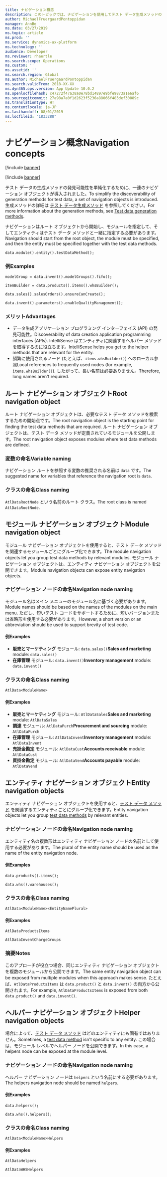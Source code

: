 ```yaml
---
title: ナビゲーション概念
description: このトピックでは、ナビゲーションを使用してテスト データ生成メソッドの発見可能性を単純化する方法に関する情報を提供します。
author: MichaelFruergaardPontoppidan
manager: AnnBe
ms.date: 03/27/2019
ms.topic: article
ms.prod: ''
ms.service: dynamics-ax-platform
ms.technology: ''
audience: Developer
ms.reviewer: rhaertle
ms.search.scope: Operations
ms.custom: ''
ms.assetid: ''
ms.search.region: Global
ms.author: MichaelFruergaardPontoppidan
ms.search.validFrom: 2018-XX-XX
ms.dyn365.ops.version: App Update 10.0.2
ms.openlocfilehash: c47272f47a38a0e78bd14897e9bfe9873a1e6af6
ms.sourcegitcommit: 27a98a7a0f1d2623f5236a88066f483def30889c
ms.translationtype: HT
ms.contentlocale: ja-JP
ms.lasthandoff: 08/01/2019
ms.locfileid: "1833288"
---
```

# <a name="navigation-concepts"></a><span data-ttu-id="1bb8c-103">ナビゲーション概念</span><span class="sxs-lookup"><span data-stu-id="1bb8c-103">Navigation concepts</span></span>

[!include [banner](../includes/banner.md)]

[!include [banner](../includes/preview-banner.md)]

<span data-ttu-id="1bb8c-104">テスト データの生成メソッドの発見可能性を単純化するために、一連のナビゲーション オブジェクトが導入されました。</span><span class="sxs-lookup"><span data-stu-id="1bb8c-104">To simplify the discoverability of generation methods for test data, a set of navigation objects is introduced.</span></span> <span data-ttu-id="1bb8c-105">生成メソッドの詳細は [テスト データ生成メソッド](test-data-methods.md) を参照してください。</span><span class="sxs-lookup"><span data-stu-id="1bb8c-105">For more information about the generation methods, see [Test data generation methods](test-data-methods.md).</span></span>

<span data-ttu-id="1bb8c-106">ナビゲーションはルート オブジェクトから開始し、モジュールを指定して、そしてエンティティはテスト データ メソッドと一緒に指定する必要があります。</span><span class="sxs-lookup"><span data-stu-id="1bb8c-106">Navigation should start from the root object, the module must be specified, and then the entity must be specified together with the test data methods.</span></span>

```
data.module().entity().testDataMethod();
```

### <a name="examples"></a><span data-ttu-id="1bb8c-107">例</span><span class="sxs-lookup"><span data-stu-id="1bb8c-107">Examples</span></span>

```
modelGroup = data.invent().modelGroups().fifo();

itemBuilder = data.products().items().whsBuilder();

data.sales().salesOrders().ensureCanCreate();

data.invent().parameters().enableQualityManagement();
```

### <a name="advantages"></a><span data-ttu-id="1bb8c-108">メリット</span><span class="sxs-lookup"><span data-stu-id="1bb8c-108">Advantages</span></span>

- <span data-ttu-id="1bb8c-109">データ生成アプリケーション プログラミング インターフェイス (API) の発見可能性。</span><span class="sxs-lookup"><span data-stu-id="1bb8c-109">Discoverability of data creation application programming interfaces (APIs).</span></span> <span data-ttu-id="1bb8c-110">IntelliSense はエンティティに関連するヘルパー メソッドを取得するのに役立ちます。</span><span class="sxs-lookup"><span data-stu-id="1bb8c-110">IntelliSense helps you get to the helper methods that are relevant for the entity.</span></span>
- <span data-ttu-id="1bb8c-111">頻繁に使用されるノード (たとえば、`items.whsBuilder()`) へのローカル参照</span><span class="sxs-lookup"><span data-stu-id="1bb8c-111">Local references to frequently used nodes (for example, `items.whsBuilder()`).</span></span> <span data-ttu-id="1bb8c-112">したがって、長い名前は必要ありません。</span><span class="sxs-lookup"><span data-stu-id="1bb8c-112">Therefore, long names aren't required.</span></span>

## <a name="root-navigation-object"></a><span data-ttu-id="1bb8c-113">ルート ナビゲーション オブジェクト</span><span class="sxs-lookup"><span data-stu-id="1bb8c-113">Root navigation object</span></span>

<span data-ttu-id="1bb8c-114">ルート ナビゲーション オブジェクトは、必要なテスト データ メソッドを検索するための開始点です。</span><span class="sxs-lookup"><span data-stu-id="1bb8c-114">The root navigation object is the starting point for finding the test data methods that are required.</span></span> <span data-ttu-id="1bb8c-115">ルート ナビゲーション オブジェクトは、テスト データ メソッドが定義されているモジュールを公開します。</span><span class="sxs-lookup"><span data-stu-id="1bb8c-115">The root navigation object exposes modules where test data methods are defined.</span></span>

### <a name="variable-naming"></a><span data-ttu-id="1bb8c-116">変数の命名</span><span class="sxs-lookup"><span data-stu-id="1bb8c-116">Variable naming</span></span>

<span data-ttu-id="1bb8c-117">ナビゲーション ルートを参照する変数の推奨される名前は `data` です。</span><span class="sxs-lookup"><span data-stu-id="1bb8c-117">The suggested name for variables that reference the navigation root is `data`.</span></span>

### <a name="class-naming"></a><span data-ttu-id="1bb8c-118">クラスの命名</span><span class="sxs-lookup"><span data-stu-id="1bb8c-118">Class naming</span></span>

<span data-ttu-id="1bb8c-119">`AtlDataRootNode` という名前のルート クラス。</span><span class="sxs-lookup"><span data-stu-id="1bb8c-119">The root class is named `AtlDataRootNode`.</span></span>

## <a name="module-navigation-object"></a><span data-ttu-id="1bb8c-120">モジュール ナビゲーション オブジェクト</span><span class="sxs-lookup"><span data-stu-id="1bb8c-120">Module navigation object</span></span>

<span data-ttu-id="1bb8c-121">モジュール ナビゲーション オブジェクトを使用すると、テスト データ メソッドを関連するモジュールごとにグループ化できます。</span><span class="sxs-lookup"><span data-stu-id="1bb8c-121">The module navigation objects let you group test data methods by relevant modules.</span></span> <span data-ttu-id="1bb8c-122">モジュール ナビゲーション オブジェクトは、エンティティ ナビゲーション オブジェクトを公開できます。</span><span class="sxs-lookup"><span data-stu-id="1bb8c-122">Module navigation objects can expose entity navigation objects.</span></span>

### <a name="navigation-node-naming"></a><span data-ttu-id="1bb8c-123">ナビゲーション ノードの命名</span><span class="sxs-lookup"><span data-stu-id="1bb8c-123">Navigation node naming</span></span>

<span data-ttu-id="1bb8c-124">モジュール名はメイン メニューのモジュール名に基づく必要があります。</span><span class="sxs-lookup"><span data-stu-id="1bb8c-124">Module names should be based on the names of the modules on the main menu.</span></span> <span data-ttu-id="1bb8c-125">ただし、短いテスト コードをサポートするために、短いバージョンまたは省略形を使用する必要があります。</span><span class="sxs-lookup"><span data-stu-id="1bb8c-125">However, a short version or an abbreviation should be used to support brevity of test code.</span></span>

#### <a name="examples"></a><span data-ttu-id="1bb8c-126">例</span><span class="sxs-lookup"><span data-stu-id="1bb8c-126">Examples</span></span>

- <span data-ttu-id="1bb8c-127">**販売とマーケティング** モジュール: `data.sales()`</span><span class="sxs-lookup"><span data-stu-id="1bb8c-127">**Sales and marketing** module: `data.sales()`</span></span>
- <span data-ttu-id="1bb8c-128">**在庫管理** モジュール: `data.invent()`</span><span class="sxs-lookup"><span data-stu-id="1bb8c-128">**Inventory management** module: `data.invent()`</span></span>

### <a name="class-naming"></a><span data-ttu-id="1bb8c-129">クラスの命名</span><span class="sxs-lookup"><span data-stu-id="1bb8c-129">Class naming</span></span>

`AtlData<ModuleName>`

#### <a name="examples"></a><span data-ttu-id="1bb8c-130">例</span><span class="sxs-lookup"><span data-stu-id="1bb8c-130">Examples</span></span>

- <span data-ttu-id="1bb8c-131">**販売とマーケティング** モジュール: `AtlDataSales`</span><span class="sxs-lookup"><span data-stu-id="1bb8c-131">**Sales and marketing** module: `AtlDataSales`</span></span>
- <span data-ttu-id="1bb8c-132">**調達** モジュール: `AtlDataPurch`</span><span class="sxs-lookup"><span data-stu-id="1bb8c-132">**Procurement and sourcing** module: `AtlDataPurch`</span></span>
- <span data-ttu-id="1bb8c-133">**在庫管理** モジュール: `AtlDataInvent`</span><span class="sxs-lookup"><span data-stu-id="1bb8c-133">**Inventory management** module: `AtlDataInvent`</span></span>
- <span data-ttu-id="1bb8c-134">**売掛金勘定** モジュール: `AtlDataCust`</span><span class="sxs-lookup"><span data-stu-id="1bb8c-134">**Accounts receivable** module: `AtlDataCust`</span></span>
- <span data-ttu-id="1bb8c-135">**買掛金勘定** モジュール: `AtlDataVend`</span><span class="sxs-lookup"><span data-stu-id="1bb8c-135">**Accounts payable** module: `AtlDataVend`</span></span>

## <a name="entity-navigation-objects"></a><span data-ttu-id="1bb8c-136">エンティティ ナビゲーション オブジェクト</span><span class="sxs-lookup"><span data-stu-id="1bb8c-136">Entity navigation objects</span></span>

<span data-ttu-id="1bb8c-137">エンティティ ナビゲーション オブジェクトを使用すると、[テスト データ メソッド](test-data-methods.md) を関連するエンティティごとにグループ化できます。</span><span class="sxs-lookup"><span data-stu-id="1bb8c-137">Entity navigation objects let you group [test data methods](test-data-methods.md) by relevant entities.</span></span>

### <a name="navigation-node-naming"></a><span data-ttu-id="1bb8c-138">ナビゲーション ノードの命名</span><span class="sxs-lookup"><span data-stu-id="1bb8c-138">Navigation node naming</span></span>

<span data-ttu-id="1bb8c-139">エンティティ名の複数形はエンティティ ナビゲーション ノードの名前として使用する必要があります。</span><span class="sxs-lookup"><span data-stu-id="1bb8c-139">The plural of the entity name should be used as the name of the entity navigation node.</span></span>

#### <a name="examples"></a><span data-ttu-id="1bb8c-140">例</span><span class="sxs-lookup"><span data-stu-id="1bb8c-140">Examples</span></span>

```
data.products().items();

data.whs().warehouses();
```

### <a name="class-naming"></a><span data-ttu-id="1bb8c-141">クラスの命名</span><span class="sxs-lookup"><span data-stu-id="1bb8c-141">Class naming</span></span> 

`AtlData<ModuleName><EntityNamePlural>`

#### <a name="examples"></a><span data-ttu-id="1bb8c-142">例</span><span class="sxs-lookup"><span data-stu-id="1bb8c-142">Examples</span></span>

```
AtlDataProductsItems

AtlDataInventChargeGroups
```

### <a name="notes"></a><span data-ttu-id="1bb8c-143">摘要</span><span class="sxs-lookup"><span data-stu-id="1bb8c-143">Notes</span></span>

<span data-ttu-id="1bb8c-144">このアプローチが役立つ場合、同じエンティティ ナビゲーション オブジェクトを複数のモジュールから公開できます。</span><span class="sxs-lookup"><span data-stu-id="1bb8c-144">The same entity navigation object can be exposed from multiple modules when this approach makes sense.</span></span> <span data-ttu-id="1bb8c-145">たとえば、`AtlDataProductsItems` は `data.product()` と `data.invent()` の両方から公開されます。</span><span class="sxs-lookup"><span data-stu-id="1bb8c-145">For example, `AtlDataProductsItems` is exposed from both `data.product()` and `data.invent()`.</span></span>

## <a name="helper-navigation-objects"></a><span data-ttu-id="1bb8c-146">ヘルパー ナビゲーション オブジェクト</span><span class="sxs-lookup"><span data-stu-id="1bb8c-146">Helper navigation objects</span></span>

<span data-ttu-id="1bb8c-147">場合によって、[テスト データ メソッド](test-data-methods.md) はどのエンティティにも固有ではありません。</span><span class="sxs-lookup"><span data-stu-id="1bb8c-147">Sometimes, a [test data method](test-data-methods.md) isn't specific to any entity.</span></span> <span data-ttu-id="1bb8c-148">この場合は、モジュール レベルでヘルパー ノードを公開できます。</span><span class="sxs-lookup"><span data-stu-id="1bb8c-148">In this case, a helpers node can be exposed at the module level.</span></span> 

### <a name="navigation-node-naming"></a><span data-ttu-id="1bb8c-149">ナビゲーション ノードの命名</span><span class="sxs-lookup"><span data-stu-id="1bb8c-149">Navigation node naming</span></span>

<span data-ttu-id="1bb8c-150">ヘルパー ナビゲーション ノードは `helpers` という名前にする必要があります。</span><span class="sxs-lookup"><span data-stu-id="1bb8c-150">The helpers navigation node should be named `helpers`.</span></span>

#### <a name="examples"></a><span data-ttu-id="1bb8c-151">例</span><span class="sxs-lookup"><span data-stu-id="1bb8c-151">Examples</span></span>

```
data.helpers();

data.whs().helpers();
```

### <a name="class-naming"></a><span data-ttu-id="1bb8c-152">クラスの命名</span><span class="sxs-lookup"><span data-stu-id="1bb8c-152">Class naming</span></span>

`AtlData<ModuleName>Helpers`

#### <a name="examples"></a><span data-ttu-id="1bb8c-153">例</span><span class="sxs-lookup"><span data-stu-id="1bb8c-153">Examples</span></span>

```
AtlDataHelpers

AtlDataWHSHelpers
```
